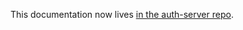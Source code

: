 This documentation now lives [in the auth-server repo](https://github.com/mozilla/fxa-auth-server/blob/master/fxa-oauth-server/docs/clients.md).
